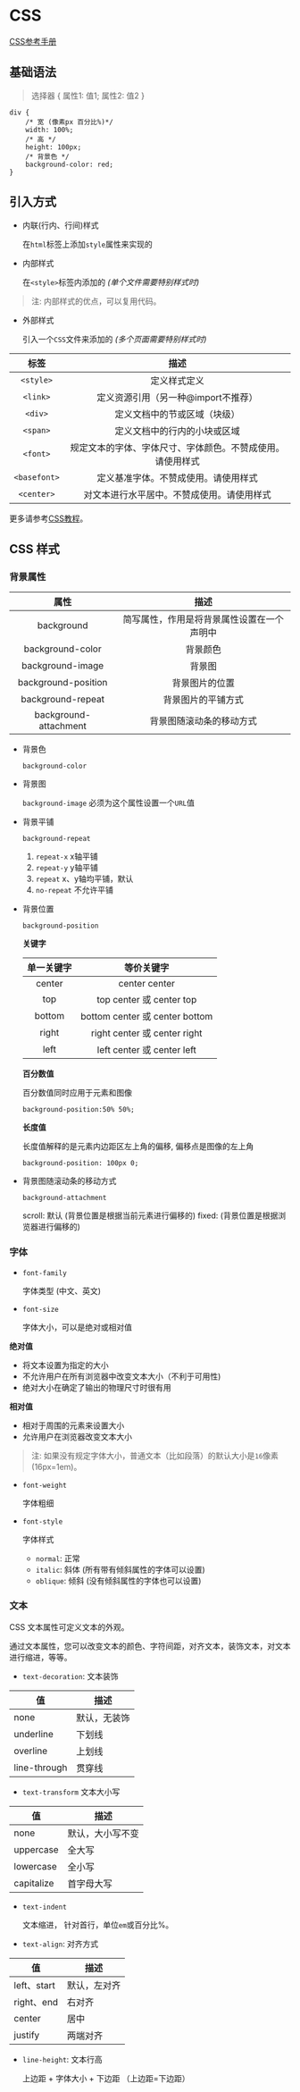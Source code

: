 # CSS

[CSS参考手册](https://www.w3school.com.cn/cssref/index.asp)

## 基础语法

> 选择器 { 属性1: 值1; 属性2: 值2 }

```
div {
    /* 宽 (像素px 百分比%)*/
    width: 100%;
    /* 高 */
    height: 100px;
    /* 背景色 */
    background-color: red;
}
```

## 引入方式

- 内联(行内、行间)样式

    在`html`标签上添加`style`属性来实现的

- 内部样式

    在`<style>`标签内添加的 *(单个文件需要特别样式时)*

> 注: 内部样式的优点，可以复用代码。

- 外部样式

    引入一个`CSS`文件来添加的 *(多个页面需要特别样式时)*

|标签|描述|
|:---:|:---:|
|`<style>`|定义样式定义|
|`<link>`|定义资源引用（另一种@import不推荐）|
|`<div>`|定义文档中的节或区域（块级）|
|`<span>`|定义文档中的行内的小块或区域|
|`<font>`|规定文本的字体、字体尺寸、字体颜色。不赞成使用。请使用样式|
|`<basefont>`|定义基准字体。不赞成使用。请使用样式|
|`<center>`|对文本进行水平居中。不赞成使用。请使用样式|

更多请参考[CSS教程](https://www.w3school.com.cn/css/index.asp)。

## CSS 样式

### 背景属性

|属性|描述|
|:---:|:---:|
|background|简写属性，作用是将背景属性设置在一个声明中|
|background-color|背景颜色|
|background-image|背景图|
|background-position|背景图片的位置|
|background-repeat|背景图片的平铺方式|
|background-attachment|背景图随滚动条的移动方式|

- 背景色

    `background-color`

- 背景图

    `background-image` 必须为这个属性设置一个`URL`值

- 背景平铺

    `background-repeat`

    1. `repeat-x` x轴平铺
    2. `repeat-y` y轴平铺
    3. `repeat` x、y轴均平铺，默认
    4. `no-repeat` 不允许平铺

- 背景位置

    `background-position`

    **关键字**

    |单一关键字|等价关键字|
    |:---:|:---:|
    |center|center center|
    |top|top center 或 center top|
    |bottom|bottom center 或 center bottom|
    |right|right center 或 center right|
    |left|left center 或 center left|

    **百分数值** 

    百分数值同时应用于元素和图像

    `background-position:50% 50%;`

    **长度值**

    长度值解释的是元素内边距区左上角的偏移, 偏移点是图像的左上角

    `background-position: 100px 0;`

- 背景图随滚动条的移动方式

    `background-attachment`

    scroll: 默认 (背景位置是根据当前元素进行偏移的)
    fixed: (背景位置是根据浏览器进行偏移的)

### 字体

- `font-family`

    字体类型 (中文、英文)

- `font-size`

    字体大小，可以是绝对或相对值

**绝对值**

- 将文本设置为指定的大小
- 不允许用户在所有浏览器中改变文本大小（不利于可用性)
- 绝对大小在确定了输出的物理尺寸时很有用

**相对值**

- 相对于周围的元素来设置大小
- 允许用户在浏览器改变文本大小

> 注: 如果没有规定字体大小，普通文本（比如段落）的默认大小是`16`像素 (16px=1em)。

- `font-weight`

    字体粗细

- `font-style`

    字体样式

    - `normal`: 正常
    - `italic`: 斜体 (所有带有倾斜属性的字体可以设置)
    - `oblique`: 倾斜 (没有倾斜属性的字体也可以设置)

### 文本

CSS 文本属性可定义文本的外观。

通过文本属性，您可以改变文本的颜色、字符间距，对齐文本，装饰文本，对文本进行缩进，等等。

- `text-decoration`: 文本装饰

|值|描述|
|---|---|
|none|默认，无装饰|
|underline|下划线|
|overline|上划线|
|line-through|贯穿线|

- `text-transform` 文本大小写

|值|描述|
|---|---|
|none|默认，大小写不变|
|uppercase|全大写|
|lowercase|全小写|
|capitalize|首字母大写|

- `text-indent`

    文本缩进， 针对首行，单位`em`或百分比%。

- `text-align`: 对齐方式

|值|描述|
|---|---|
|left、start|默认，左对齐|
|right、end|右对齐|
|center|居中|
|justify|两端对齐|

- `line-height`: 文本行高

    上边距 + 字体大小 + 下边距 （上边距=下边距）








